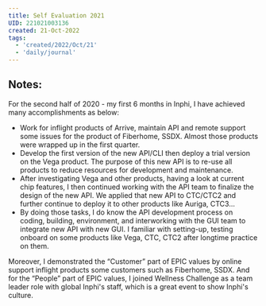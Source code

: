 ```yaml
---
title: Self Evaluation 2021
UID: 221021003136
created: 21-Oct-2022
tags:
  - 'created/2022/Oct/21'
  - 'daily/journal'
---
```

## Notes:

For the second half of 2020 - my first 6 months in Inphi, I have achieved many accomplishments as below:

- Work for inflight products of Arrive, maintain API and remote support some issues for the product of Fiberhome, SSDX. Almost those products were wrapped up in the first quarter. 
- Develop the first version of the new API/CLI then deploy a trial version on the Vega product. The purpose of this new API is to re-use all products to reduce resources for development and maintenance.
-  After investigating Vega and other products, having a look at current chip features, I then continued working with the API team to finalize the design of the new API. We applied that new API to CTC/CTC2 and further continue to deploy it to other products like Auriga, CTC3...
- By doing those tasks, I do know the API development process on coding, building, environment, and interworking with the GUI team to integrate new API with new GUI. I familiar with setting-up, testing onboard on some products like Vega, CTC, CTC2 after longtime practice on them.

Moreover, I demonstrated the “Customer” part of EPIC values by online support inflight products some customers such as Fiberhome, SSDX. And for the “People” part of EPIC values, I joined Wellness Challenge as a team leader role with global Inphi's staff, which is a great event to show Inphi's culture.


